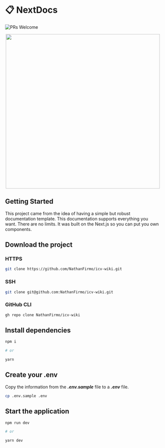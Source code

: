 # 📋 NextDocs

![PRs Welcome](https://img.shields.io/badge/PRs-welcome-brightgreen.svg?style=flat-square)

<div align='center'>
<img src='https://user-images.githubusercontent.com/79997705/150583736-12b0bb86-bd27-4f72-a4da-1d3566a29277.png' width='500px' heigth='850px'>
</div>

## Getting Started

This project came from the idea of having a simple but robust documentation template. 
This documentation supports everything you want. 
There are no limits. It was built on the Next.js so you can put you own components.

## Download the project

### HTTPS

~~~bash
git clone https://github.com/NathanFirmo/icv-wiki.git
~~~
### SSH

~~~bash
git clone git@github.com:NathanFirmo/icv-wiki.git
~~~

### GitHub CLI

~~~bash
gh repo clone NathanFirmo/icv-wiki
~~~

## Install dependencies

~~~bash
npm i

# or

yarn
~~~

## Create your .env

Copy the information from the ***.env.sample*** file to a ***.env*** file.

~~~bash
cp .env.sample .env
~~~

## Start the application

~~~bash
npm run dev

# or

yarn dev
~~~
